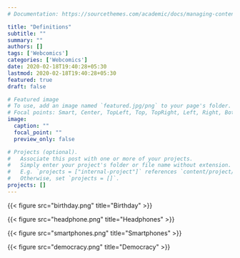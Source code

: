 ```yaml
---
# Documentation: https://sourcethemes.com/academic/docs/managing-content/

title: "Definitions"
subtitle: ""
summary: ""
authors: []
tags: ['Webcomics']
categories: ['Webcomics']
date: 2020-02-18T19:40:28+05:30
lastmod: 2020-02-18T19:40:28+05:30
featured: true
draft: false

# Featured image
# To use, add an image named `featured.jpg/png` to your page's folder.
# Focal points: Smart, Center, TopLeft, Top, TopRight, Left, Right, BottomLeft, Bottom, BottomRight.
image:
  caption: ""
  focal_point: ""
  preview_only: false

# Projects (optional).
#   Associate this post with one or more of your projects.
#   Simply enter your project's folder or file name without extension.
#   E.g. `projects = ["internal-project"]` references `content/project/deep-learning/index.md`.
#   Otherwise, set `projects = []`.
projects: []
---
```



{{< figure src="birthday.png" title="Birthday" >}}

{{< figure src="headphone.png" title="Headphones" >}}

{{< figure src="smartphones.png" title="Smartphones" >}}

{{< figure src="democracy.png" title="Democracy" >}}
